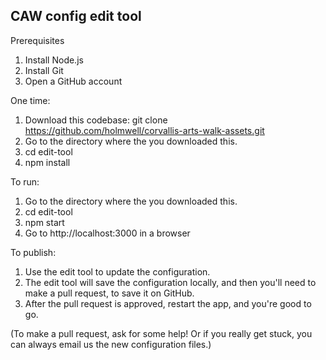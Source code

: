 ## CAW config edit tool

Prerequisites
1. Install Node.js
2. Install Git
3. Open a GitHub account

One time:
1. Download this codebase: git clone https://github.com/holmwell/corvallis-arts-walk-assets.git
2. Go to the directory where the you downloaded this.
3. cd edit-tool
4. npm install

To run:
1. Go to the directory where the you downloaded this.
2. cd edit-tool
3. npm start
4. Go to http://localhost:3000 in a browser

To publish:
1. Use the edit tool to update the configuration.
2. The edit tool will save the configuration locally, and then you'll need to make a pull request, to save it on GitHub. 
3. After the pull request is approved, restart the app, and you're good to go.

(To make a pull request, ask for some help! Or if you really get stuck, you can always email us the new configuration files.)